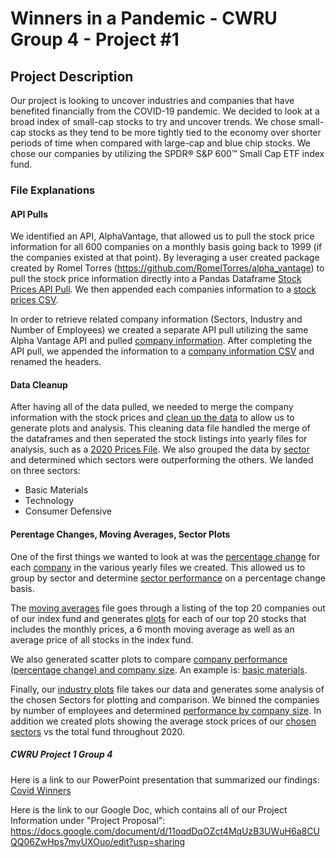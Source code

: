 # Winners in a Pandemic - CWRU Group 4 - Project #1

## Project Description
Our project is looking to uncover industries and companies that have benefited financially from the COVID-19 pandemic. We decided to look at a broad index of small-cap stocks to try and uncover trends. We chose small-cap stocks as they tend to be more tightly tied to the economy over shorter periods of time when compared with large-cap and blue chip stocks. We chose our companies by utilizing the SPDR® S&P 600™ Small Cap ETF index fund. 

### File Explanations
#### API Pulls
We identified an API, AlphaVantage, that allowed us to pull the stock price information for all 600 companies on a monthly basis going back to 1999 (if the companies existed at that point). By leveraging a user created package created by Romel Torres (https://github.com/RomelTorres/alpha_vantage) to pull the stock price information directly into a Pandas Dataframe [Stock Prices API Pull](API-Stock_Prices.ipynb). We then appended each companies information to a [stock prices CSV](api-data/stock_prices.csv). 

In order to retrieve related company information (Sectors, Industry and Number of Employees) we created a separate API pull utilizing the same Alpha Vantage API and pulled [company information](API-company-information.ipynb). After completing the API pull, we appended the information to a [company information CSV](api-data/company_info.csv) and renamed the headers. 

#### Data Cleanup 
After having all of the data pulled, we needed to merge the company information with the stock prices and [clean up the data](cleaning-data.ipynb) to allow us to generate plots and analysis. This cleaning data file handled the merge of the dataframes and then seperated the stock listings into yearly files for analysis, such as a [2020 Prices File](api-data/yearly_summary/prices_for_2020.csv). We also grouped the data by [sector](api-data/sector_chgs.csv) and determined which sectors were outperforming the others. We landed on three sectors: 
- Basic Materials
- Technology
- Consumer Defensive

#### Perentage Changes, Moving Averages, Sector Plots
One of the first things we wanted to look at was the [percentage change](percentage_change_calculations.ipynb) for each [company](api-data/yearly_summary/ticker_pct_chg_2020.csv) in the various yearly files we created. This allowed us to group by sector and determine [sector performance](api-data/yearly_summary/sector_pct_chg_2020.csv) on a percentage change basis. 

The [moving averages](moving-averages.ipynb) file goes through a listing of the top 20 companies out of our index fund and generates [plots](images/ryam_avg.png) for each of our top 20 stocks that includes the monthly prices, a 6 month moving average as well as an average price of all stocks in the index fund. 

We also generated scatter plots to compare [company performance (percentage change) and company size](Sectors_vs_Company_Size.ipynb). An example is: [basic materials](images/basic_mats_scatter.png).

Finally, our [industry plots](industry_plots.ipynb) file takes our data and generates some analysis of the chosen Sectors for plotting and comparison. We binned the companies by number of employees and determined [performance by company size](images/perc_by_size.png). In addition we created plots showing the average stock prices of our [chosen sectors](images/selected_sectors_vs_all.png) vs the total fund throughout 2020. 

##### CWRU Project 1 Group 4

Here is a link to our PowerPoint presentation that summarized our findings: [Covid Winners](covid-winners.pptx)

Here is the link to our Google Doc, which contains all of our Project Information under "Project Proposal": https://docs.google.com/document/d/11oqdDqOZct4MqUzB3UWuH6a8CUQQ06ZwHps7myUXOuo/edit?usp=sharing

